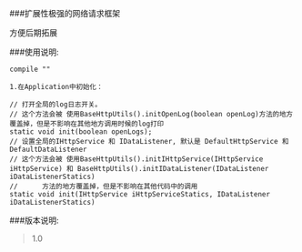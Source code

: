 ###扩展性极强的网络请求框架

方便后期拓展

###使用说明:

    compile ""
    
    1.在Application中初始化：
    
    // 打开全局的log日志开关。
    // 这个方法会被 使用BaseHttpUtils().initOpenLog(boolean openLog)方法的地方覆盖掉，但是不影响在其他地方调用时候的log打印
    static void init(boolean openLogs);
    // 设置全局的IHttpService 和 IDataListener, 默认是 DefaultHttpService 和 DefaultDataListener
    // 这个方法会被 使用BaseHttpUtils().initIHttpService(IHttpService iHttpService) 和 BaseHttpUtils().initIDataListener(IDataListener iDataListenerStatics)
    //      方法的地方覆盖掉，但是不影响在其他代码中的调用
    static void init(IHttpService iHttpServiceStatics, IDataListener iDataListenerStatics) 
    
###版本说明:

>1.0 